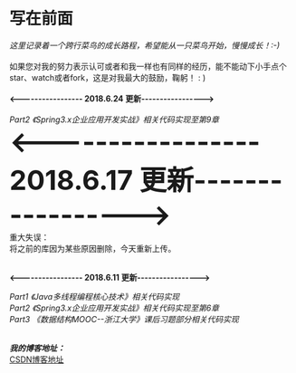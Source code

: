 # 写在前面
<i>这里记录着一个跨行菜鸟的成长路程，希望能从一只菜鸟开始，慢慢成长！:-) </i></br></br>
如果您对我的努力表示认可或者和我一样也有同样的经历，能不能动下小手点个star、watch或者fork，这是对我最大的鼓励，鞠躬！ : ) </br></br>
<b><----------------- 2018.6.24 更新-----------------></b></br></br>
<i>Part2 《Spring3.x企业应用开发实战》相关代码实现至第9章</i></br>
<font size="20px"><b><----------------- 2018.6.17 更新-----------------></strength></b></font></br>
重大失误：  </br>
将之前的库因为某些原因删除，今天重新上传。</br></br>


<b><----------------- 2018.6.11 更新-----------------></b></br>


<i>Part1 《Java多线程编程核心技术》相关代码实现</i></br>
<i>Part2 《Spring3.x企业应用开发实战》相关代码实现至第6章</i></br>
<i>Part3 《数据结构MOOC--浙江大学》课后习题部分相关代码实现</i></br></br>




<b><i>我的博客地址：</i></b></br>
<a href="https://blog.csdn.net/lpckr94">CSDN博客地址</a></br>
